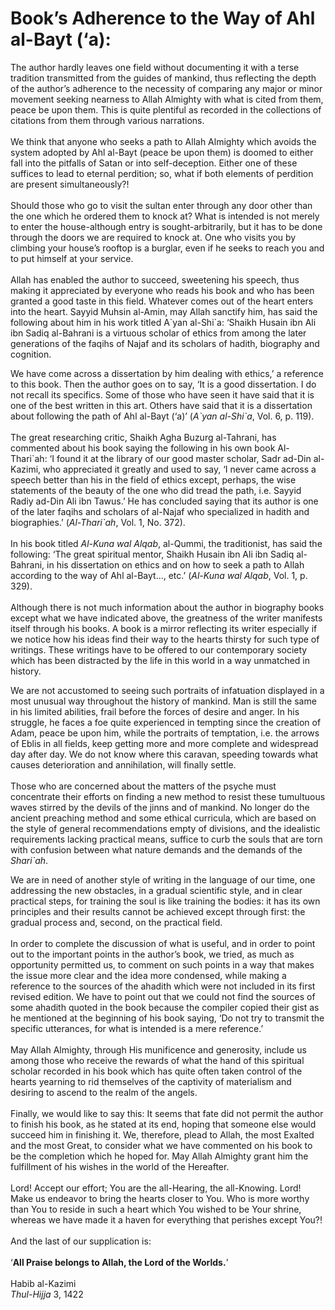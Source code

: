 Book’s Adherence to the Way of Ahl al-Bayt (‘a):
================================================

The author hardly leaves one field without documenting it with a terse
tradition transmitted from the guides of mankind, thus reflecting the
depth of the author’s adherence to the necessity of comparing any major
or minor movement seeking nearness to Allah Almighty with what is cited
from them, peace be upon them. This is quite plentiful as recorded in
the collections of citations from them through various narrations.  
    
 We think that anyone who seeks a path to Allah Almighty which avoids
the system adopted by Ahl al-Bayt (peace be upon them) is doomed to
either fall into the pitfalls of Satan or into self-deception. Either
one of these suffices to lead to eternal perdition; so, what if both
elements of perdition are present simultaneously?!  
    
 Should those who go to visit the sultan enter through any door other
than the one which he ordered them to knock at? What is intended is not
merely to enter the house-although entry is sought-arbitrarily, but it
has to be done through the doors we are required to knock at. One who
visits you by climbing your house’s rooftop is a burglar, even if he
seeks to reach you and to put himself at your service.  
    
 Allah has enabled the author to succeed, sweetening his speech, thus
making it appreciated by everyone who reads his book and who has been
granted a good taste in this field. Whatever comes out of the heart
enters into the heart. Sayyid Muhsin al-Amin, may Allah sanctify him,
has said the following about him in his work titled A\`yan al-Shi\`a:
‘Shaikh Husain ibn Ali ibn Sadiq al-Bahrani is a virtuous scholar of
ethics from among the later generations of the faqihs of Najaf and its
scholars of hadith, biography and cognition.

We have come across a dissertation by him dealing with ethics,’ a
reference to this book. Then the author goes on to say, ‘It is a good
dissertation. I do not recall its specifics. Some of those who have seen
it have said that it is one of the best written in this art. Others have
said that it is a dissertation about following the path of Ahl al-Bayt
(‘a)’ (*A\`yan al-Shi\`a*, Vol. 6, p. 119).  
    
 The great researching critic, Shaikh Agha Buzurg al-Tahrani, has
commented about his book saying the following in his own book
Al-Thari\`ah: ‘I found it at the library of our good master scholar,
Sadr ad-Din al-Kazimi, who appreciated it greatly and used to say, ‘I
never came across a speech better than his in the field of ethics
except, perhaps, the wise statements of the beauty of the one who did
tread the path, i.e. Sayyid Radiy ad-Din Ali ibn Tawus.’ He has
concluded saying that its author is one of the later faqihs and scholars
of al-Najaf who specialized in hadith and biographies.’ (*Al-Thari\`ah*,
Vol. 1, No. 372).  
    
 In his book titled *Al-Kuna wal Alqab*, al-Qummi, the traditionist, has
said the following: ‘The great spiritual mentor, Shaikh Husain ibn Ali
ibn Sadiq al-Bahrani, in his dissertation on ethics and on how to seek a
path to Allah according to the way of Ahl al-Bayt..., etc.’ (*Al-Kuna
wal Alqab*, Vol. 1, p. 329).  
    
 Although there is not much information about the author in biography
books except what we have indicated above, the greatness of the writer
manifests itself through his books. A book is a mirror reflecting its
writer especially if we notice how his ideas find their way to the
hearts thirsty for such type of writings. These writings have to be
offered to our contemporary society which has been distracted by the
life in this world in a way unmatched in history.

We are not accustomed to seeing such portraits of infatuation displayed
in a most unusual way throughout the history of mankind. Man is still
the same in his limited abilities, frail before the forces of desire and
anger. In his struggle, he faces a foe quite experienced in tempting
since the creation of Adam, peace be upon him, while the portraits of
temptation, i.e. the arrows of Eblis in all fields, keep getting more
and more complete and widespread day after day. We do not know where
this caravan, speeding towards what causes deterioration and
annihilation, will finally settle.  
    
 Those who are concerned about the matters of the psyche must
concentrate their efforts on finding a new method to resist these
tumultuous waves stirred by the devils of the jinns and of mankind. No
longer do the ancient preaching method and some ethical curricula, which
are based on the style of general recommendations empty of divisions,
and the idealistic requirements lacking practical means, suffice to curb
the souls that are torn with confusion between what nature demands and
the demands of the *Shari\`ah*.

We are in need of another style of writing in the language of our time,
one addressing the new obstacles, in a gradual scientific style, and in
clear practical steps, for training the soul is like training the
bodies: it has its own principles and their results cannot be achieved
except through first: the gradual process and, second, on the practical
field.  
    
 In order to complete the discussion of what is useful, and in order to
point out to the important points in the author’s book, we tried, as
much as opportunity permitted us, to comment on such points in a way
that makes the issue more clear and the idea more condensed, while
making a reference to the sources of the ahadith which were not included
in its first revised edition. We have to point out that we could not
find the sources of some ahadith quoted in the book because the compiler
copied their gist as he mentioned at the beginning of his book saying,
‘Do not try to transmit the specific utterances, for what is intended is
a mere reference.’  
    
 May Allah Almighty, through His munificence and generosity, include us
among those who receive the rewards of what the hand of this spiritual
scholar recorded in his book which has quite often taken control of the
hearts yearning to rid themselves of the captivity of materialism and
desiring to ascend to the realm of the angels.  
    
 Finally, we would like to say this: It seems that fate did not permit
the author to finish his book, as he stated at its end, hoping that
someone else would succeed him in finishing it. We, therefore, plead to
Allah, the most Exalted and the most Great, to consider what we have
commented on his book to be the completion which he hoped for. May Allah
Almighty grant him the fulfillment of his wishes in the world of the
Hereafter.  
    
 Lord! Accept our effort; You are the all-Hearing, the all-Knowing.
Lord! Make us endeavor to bring the hearts closer to You. Who is more
worthy than You to reside in such a heart which You wished to be Your
shrine, whereas we have made it a haven for everything that perishes
except You?!  
    
 And the last of our supplication is:  
    
 ‘**All Praise belongs to Allah, the Lord of the Worlds.**’  
    
 Habib al-Kazimi  
*Thul-Hijja* 3, 1422



